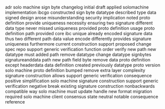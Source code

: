 adr solo machine sign byte changelog initial draft applied solomachine implementation ibcgo constructed sign byte datatype described type data signed design arose misunderstanding security implication noted proto definition provide uniqueness necessity ensuring two signature different data type never missed uniqueness provided proto definition usage proto definition path provided core ibc unique already encoded signature data thus two different path data value encode differently provides signature uniqueness furthermore current construction support proposed change spec repo support generic verification function order verify new path new datatype must added path remove datatype change datatype signbytes signatureanddata path new path field byte remove data proto definition except headerdata data definition created previously datatype proto version solo machine proto definition bumped remove extra layer complexity signature construction allows support generic verification consequence positive simplification solo machine signature construction support generic verification negative break existing signature construction nonbackwards compatible way solo machine must update handle new format migration required solo machine client consensus state neutral notable consequence reference